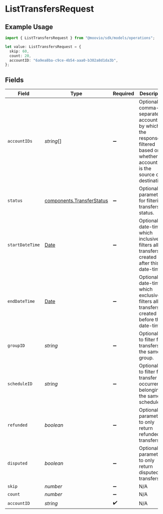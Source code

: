 # ListTransfersRequest

## Example Usage

```typescript
import { ListTransfersRequest } from "@moovio/sdk/models/operations";

let value: ListTransfersRequest = {
  skip: 60,
  count: 20,
  accountID: "6a9ea8ba-c9ce-4b54-aaa0-b302a8d1da3b",
};
```

## Fields

| Field                                                                                                                                 | Type                                                                                                                                  | Required                                                                                                                              | Description                                                                                                                           | Example                                                                                                                               |
| ------------------------------------------------------------------------------------------------------------------------------------- | ------------------------------------------------------------------------------------------------------------------------------------- | ------------------------------------------------------------------------------------------------------------------------------------- | ------------------------------------------------------------------------------------------------------------------------------------- | ------------------------------------------------------------------------------------------------------------------------------------- |
| `accountIDs`                                                                                                                          | *string*[]                                                                                                                            | :heavy_minus_sign:                                                                                                                    | Optional, comma-separated account IDs by which the response is filtered based on whether the account ID is the source or destination. |                                                                                                                                       |
| `status`                                                                                                                              | [components.TransferStatus](../../models/components/transferstatus.md)                                                                | :heavy_minus_sign:                                                                                                                    | Optional parameter for filtering transfers by status.                                                                                 |                                                                                                                                       |
| `startDateTime`                                                                                                                       | [Date](https://developer.mozilla.org/en-US/docs/Web/JavaScript/Reference/Global_Objects/Date)                                         | :heavy_minus_sign:                                                                                                                    | Optional date-time which inclusively filters all transfers created after this date-time.                                              |                                                                                                                                       |
| `endDateTime`                                                                                                                         | [Date](https://developer.mozilla.org/en-US/docs/Web/JavaScript/Reference/Global_Objects/Date)                                         | :heavy_minus_sign:                                                                                                                    | Optional date-time which exclusively filters all transfers created before this date-time.                                             |                                                                                                                                       |
| `groupID`                                                                                                                             | *string*                                                                                                                              | :heavy_minus_sign:                                                                                                                    | Optional ID to filter for transfers in the same group.                                                                                |                                                                                                                                       |
| `scheduleID`                                                                                                                          | *string*                                                                                                                              | :heavy_minus_sign:                                                                                                                    | Optional ID to filter for transfer occurrences belonging to the same schedule.                                                        |                                                                                                                                       |
| `refunded`                                                                                                                            | *boolean*                                                                                                                             | :heavy_minus_sign:                                                                                                                    | Optional parameter to only return refunded transfers.                                                                                 |                                                                                                                                       |
| `disputed`                                                                                                                            | *boolean*                                                                                                                             | :heavy_minus_sign:                                                                                                                    | Optional parameter to only return disputed transfers.                                                                                 |                                                                                                                                       |
| `skip`                                                                                                                                | *number*                                                                                                                              | :heavy_minus_sign:                                                                                                                    | N/A                                                                                                                                   | 60                                                                                                                                    |
| `count`                                                                                                                               | *number*                                                                                                                              | :heavy_minus_sign:                                                                                                                    | N/A                                                                                                                                   | 20                                                                                                                                    |
| `accountID`                                                                                                                           | *string*                                                                                                                              | :heavy_check_mark:                                                                                                                    | N/A                                                                                                                                   |                                                                                                                                       |